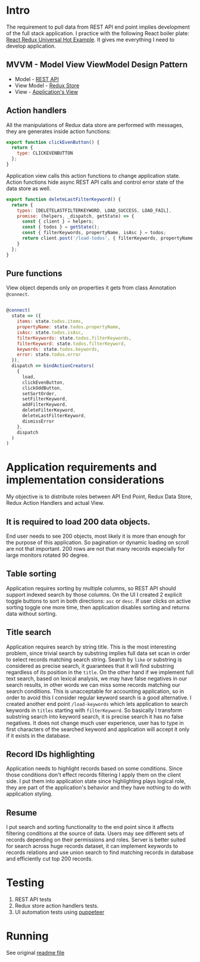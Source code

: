 # Intro

The requirement to pull data from REST API end point implies development of the full stack application. I practice with the following React boiler plate:
[React Redux Universal Hot Example](https://github.com/bertho-zero/react-redux-universal-hot-example). It gives me everything I need to develop application.

## MVVM - Model View ViewModel Design Pattern

* Model - [REST API](api/services/todos/index.js)
* View Model - [Redux Store](src/redux/modules/todos.js)
* View - [Application's View](src/containers/Todos/Todos.js)

## Action handlers

All the manipulations of Redux data store are performed with messages, they are generates inside action functions:

``` JavaScript
export function clickEvenButton() {
  return {
    type: CLICKEVENBUTTON
  };
}
```

Application view calls this action functions to change application state. Action functions hide async REST API calls and control error state of the data store as well. 

``` JavaScript
export function deleteLastFilterKeyword() {
  return {
    types: [DELETELASTFILTERKEYWORD, LOAD_SUCCESS, LOAD_FAIL],
    promise: (helpers, _dispatch, getState) => {
      const { client } = helpers;
      const { todos } = getState();
      const { filterKeywords, propertyName, isAsc } = todos;
      return client.post('/load-todos', { filterKeywords, propertyName, isAsc });
    }
  };
}
```

## Pure functions

View object depends only on properties it gets from class Annotation `@connect`.

```JavaScript

@connect(
  state => ({
    items: state.todos.items,
    propertyName: state.todos.propertyName,
    isAsc: state.todos.isAsc,
    filterKeywords: state.todos.filterKeywords,
    filterKeyword: state.todos.filterKeyword,
    keywords: state.todos.keywords,
    error: state.todos.error
  }),
  dispatch => bindActionCreators(
    {
      load,
      clickEvenButton,
      clickOddButton,
      setSortOrder,
      setFilterKeyword,
      addFilterKeyword,
      deleteFilterKeyword,
      deleteLastFilterKeyword,
      dismissError
    },
    dispatch
  )
)

```

# Application requirements and implementation considerations
My objective is to distribute roles between API End Point, Redux Data Store, Redux Action Handlers and actual View. 

## It is required to load 200 data objects.
End user needs to see 200 objects, most likely it is more than enough for the purpose of this application. So pagination or dynamic loading on scroll are not that important. 200 rows are not that many records especially for large monitors rotated 90 degree.

## Table sorting
Application requires sorting by multiple columns, so REST API should support indexed search by those columns. On the UI I created 2 explicit toggle buttons to sort in both directions: `asc` or `desc`. If user clicks on active sorting toggle one more time, then application disables sorting and returns data without sorting.

## Title search
Application requires search by string title. This is the most interesting problem, since trivial search by substring implies full data set scan in order to select records matching search string. Search by `like` or substring is considered as precise search, it guarantees that it will find substring regardless of its position in the `title`. On the other hand if we implement full text search, based on lexical analysis, we may have false negatives in our search results, in other words we can miss some records matching our search conditions. This is unacceptable for accounting application, so in order to avoid this I consider regular keyword search is a good alternative. I created another end point `/load-keywords` which lets application to search keywords in `titles` starting with `filterKeyword`. So basically I transform substring search into keyword search, it is precise search it has no false negatives. It does not change much user experience, user has to type in first characters of the searched keyword and application will accept it only if it exists in the database.

## Record IDs highlighting
Application needs to highlight records based on some conditions. Since those conditions don't effect records filtering I apply them on the client side. I put them into application state since highlighting plays logical role, they are part of the application's behavior and they have nothing to do with application styling.

## Resume
I put search and sorting functionality to the end point since it affects filtering conditions at the source of data. Users may see different sets of records depending on their permissions and roles. Server is better suited for search across huge records dataset, it can implement keywords to records relations and use union search to find matching records in database and efficiently cut top 200 records.

# Testing
1. REST API tests
2. Redux store action handlers tests.
3. UI automation tests using [puppeteer](https://developers.google.com/web/tools/puppeteer)

# Running
See original [readme file](ORIGREADME.md)
